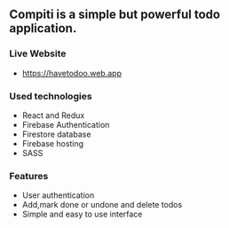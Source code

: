 ## Compiti is a simple but powerful todo application.

### Live Website
* https://havetodoo.web.app

### Used technologies
* React and Redux
* Firebase Authentication
* Firestore database
* Firebase hosting
* SASS


### Features
* User authentication
* Add,mark done or undone and delete todos
* Simple and easy to use interface
